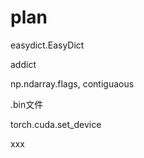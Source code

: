 # plan

easydict.EasyDict

addict

np.ndarray.flags, contiguaous

.bin文件

torch.cuda.set_device

xxx